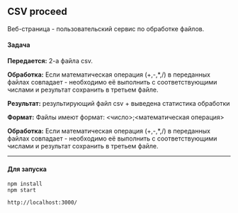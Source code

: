 ## CSV proceed

Веб-страница - пользовательский сервис по обработке файлов.

#### Задача

**Передается:** 2-а файла csv.  
 
**Обработка:** Если математическая операция (+,-,*,/) в переданных файлах совпадает - необходимо её выполнить с соответствующими числами и результат сохранить в третьем файле.  

**Результат:** результирующий файл csv + выведена статистика обработки  

**Формат:** Файлы имеют формат: <число>;<математическая операция>   

**Обработка:** Если математическая операция (+,-,*,/) в переданных файлах совпадает - необходимо её выполнить с соответствующими числами и результат сохранить в третьем файле.

--- 

#### Для запуска

```
npm install  
npm start
```

```
http://localhost:3000/
```
